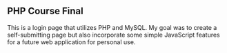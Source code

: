 ## PHP Course Final
This is a login page that utilizes PHP and MySQL.  My goal was to create a self-submitting page but also incorporate some simple JavaScript features for a future web application for personal use.